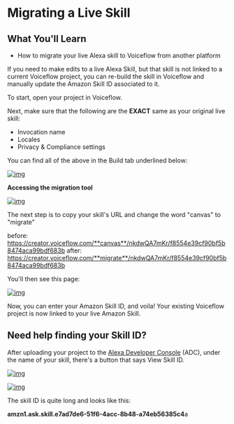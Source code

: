 # Migrating a Live Skill


## What You'll Learn

- How to migrate your live Alexa skill to Voiceflow from another platform

If you need to make edits to a live Alexa Skill, but that skill is not linked to a current Voiceflow project, you can re-build the skill in Voiceflow and manually update the Amazon Skill ID associated to it. 

To start, open your project in Voiceflow. 

Next, make sure that the following are the **EXACT** same as your original live skill:

- Invocation name
- Locales
- Privacy & Compliance settings

You can find all of the above in the Build tab underlined below:

[![img](https://downloads.intercomcdn.com/i/o/210938113/10622b4820d2f5c2ba566372/Screen+Shot+2020-05-20+at+7.31.43+PM.png)](https://downloads.intercomcdn.com/i/o/210938113/10622b4820d2f5c2ba566372/Screen+Shot+2020-05-20+at+7.31.43+PM.png)

**Accessing the migration tool**

[![img](https://downloads.intercomcdn.com/i/o/210937780/c6508046d0472dcd5d9fdd91/Screen+Shot+2020-05-20+at+7.29.39+PM.png)](https://downloads.intercomcdn.com/i/o/210937780/c6508046d0472dcd5d9fdd91/Screen+Shot+2020-05-20+at+7.29.39+PM.png)

The next step is to copy your skill's URL and change the word "canvas" to "migrate" 

before: https://creator.voiceflow.com/**canvas**/nkdwQA7mKr/f8554e39cf90bf5b8474aca99bdf683b
after:
https://creator.voiceflow.com/**migrate**/nkdwQA7mKr/f8554e39cf90bf5b8474aca99bdf683b

You'll then see this page: 

[![img](https://downloads.intercomcdn.com/i/o/118056469/c5e55d8711612ddc8b2cbac2/SMT.png)](https://downloads.intercomcdn.com/i/o/118056469/c5e55d8711612ddc8b2cbac2/SMT.png)

Now, you can enter your Amazon Skill ID, and voila! Your existing Voiceflow project is now linked to your live Amazon Skill. 

## Need help finding your Skill ID? 

After uploading your project to the [Alexa Developer Console](https://developer.amazon.com/alexa/console/ask) (ADC), under the name of your skill, there's a button that says View Skill ID. 

[![img](https://downloads.intercomcdn.com/i/o/118070475/878b197991024bee6cb247d1/adc.png)](https://downloads.intercomcdn.com/i/o/118070475/878b197991024bee6cb247d1/adc.png)

[![img](https://downloads.intercomcdn.com/i/o/118070540/cd1aa62eee47cfec26acb2a5/skill+ID.png)](https://downloads.intercomcdn.com/i/o/118070540/cd1aa62eee47cfec26acb2a5/skill+ID.png)


The skill ID is quite long and looks like this:

**amzn1.ask.skill.e7ad7de6-51f6-4acc-8b48-a74eb56385c4**a
